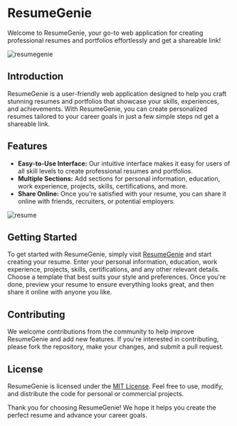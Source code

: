 # ResumeGenie

Welcome to ResumeGenie, your go-to web application for creating professional resumes and portfolios effortlessly and get a shareable link!

![resumegenie](https://github.com/ashish-makes/resume-generator/assets/106135144/fd48583f-1b2f-4011-9bc6-ec19d78e7a74)

## Introduction

ResumeGenie is a user-friendly web application designed to help you craft stunning resumes and portfolios that showcase your skills, experiences, and achievements. With ResumeGenie, you can create personalized resumes tailored to your career goals in just a few simple steps nd get a shareable link.

## Features

- **Easy-to-Use Interface:** Our intuitive interface makes it easy for users of all skill levels to create professional resumes and portfolios.
- **Multiple Sections:** Add sections for personal information, education, work experience, projects, skills, certifications, and more.
- **Share Online:** Once you're satisfied with your resume, you can share it online with friends, recruiters, or potential employers.

![resume](https://github.com/ashish-makes/resume-generator/assets/106135144/52b6e931-6d45-4126-894a-ec31a31144b6)

## Getting Started

To get started with ResumeGenie, simply visit [ResumeGenie](https://resume-generator.2.us-1.fl0.io/) and start creating your resume. Enter your personal information, education, work experience, projects, skills, certifications, and any other relevant details. Choose a template that best suits your style and preferences. Once you're done, preview your resume to ensure everything looks great, and then share it online with anyone you like.

## Contributing

We welcome contributions from the community to help improve ResumeGenie and add new features. If you're interested in contributing, please fork the repository, make your changes, and submit a pull request.

## License

ResumeGenie is licensed under the [MIT License](LICENSE). Feel free to use, modify, and distribute the code for personal or commercial projects.

Thank you for choosing ResumeGenie! We hope it helps you create the perfect resume and advance your career goals.
